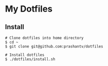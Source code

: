 # My Dotfiles

## Install

```
# Clone dotfiles into home directory
$ cd ~
$ git clone git@github.com:prashantv/dotfiles

# Install dotfiles
$ ./dotfiles/install.sh
```

